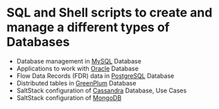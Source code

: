 # SQL and Shell scripts to create and manage a different types of Databases

* Database management in [MySQL](mysql/README.md) Database
* Applications to work with [Oracle](oracle/README.md) Database
* Flow Data Records (FDR) data in [PostgreSQL](postgres/README.md) Database
* Distributed tables in [GreenPlum](greenplum/README.md) Database
* SaltStack configuration of [Cassandra](cassandra/README.md) Database, Use Cases 
* SaltStack configuration of [MongoDB](mongoDB/README.md)
